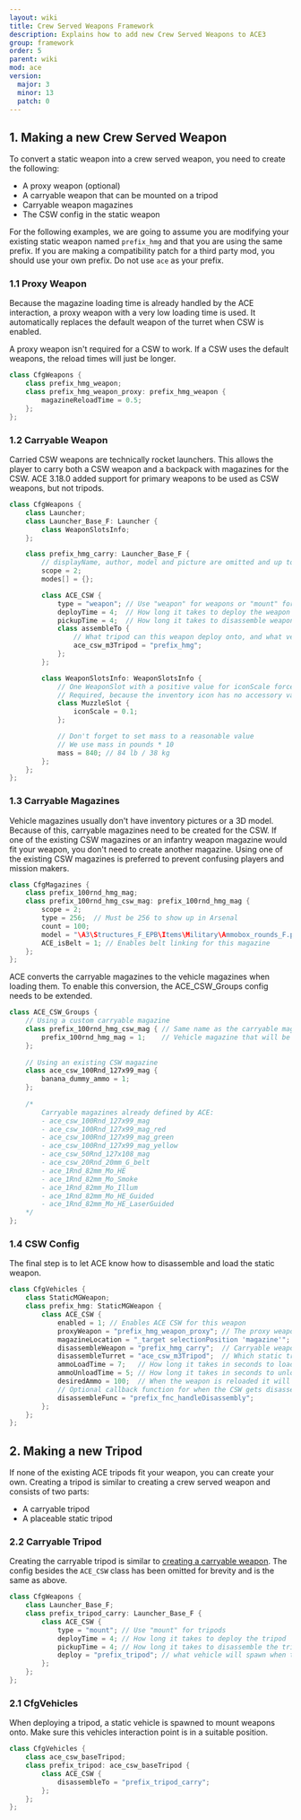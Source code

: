```yaml
---
layout: wiki
title: Crew Served Weapons Framework
description: Explains how to add new Crew Served Weapons to ACE3
group: framework
order: 5
parent: wiki
mod: ace
version:
  major: 3
  minor: 13
  patch: 0
---
```


## 1. Making a new Crew Served Weapon

To convert a static weapon into a crew served weapon, you need to create the following:

- A proxy weapon (optional)
- A carryable weapon that can be mounted on a tripod
- Carryable weapon magazines
- The CSW config in the static weapon

For the following examples, we are going to assume you are modifying your existing static weapon named `prefix_hmg` and that you are using the same prefix. If you are making a compatibility patch for a third party mod, you should use your own prefix. Do not use `ace` as your prefix.

### 1.1 Proxy Weapon

Because the magazine loading time is already handled by the ACE interaction, a proxy weapon with a very low loading time is used. It automatically replaces the default weapon of the turret when CSW is enabled.

A proxy weapon isn't required for a CSW to work. If a CSW uses the default weapons, the reload times will just be longer.

```cpp
class CfgWeapons {
    class prefix_hmg_weapon;
    class prefix_hmg_weapon_proxy: prefix_hmg_weapon {
        magazineReloadTime = 0.5;
    };
};
```

### 1.2 Carryable Weapon

Carried CSW weapons are technically rocket launchers. This allows the player to carry both a CSW weapon and a backpack with magazines for the CSW.
ACE 3.18.0 added support for primary weapons to be used as CSW weapons, but not tripods.

```cpp
class CfgWeapons {
    class Launcher;
    class Launcher_Base_F: Launcher {
        class WeaponSlotsInfo;
    };

    class prefix_hmg_carry: Launcher_Base_F {
        // displayName, author, model and picture are omitted and up to you
        scope = 2;
        modes[] = {};

        class ACE_CSW {
            type = "weapon"; // Use "weapon" for weapons or "mount" for tripods - see below
            deployTime = 4;  // How long it takes to deploy the weapon onto the tripod
            pickupTime = 4;  // How long it takes to disassemble weapon from the tripod
            class assembleTo {
                // What tripod can this weapon deploy onto, and what vehicle will it spawn when it is deployed
                ace_csw_m3Tripod = "prefix_hmg";
            };
        };

        class WeaponSlotsInfo: WeaponSlotsInfo {
            // One WeaponSlot with a positive value for iconScale forces game to use icon overlay method
            // Required, because the inventory icon has no accessory variants
            class MuzzleSlot {
                iconScale = 0.1;
            };

            // Don't forget to set mass to a reasonable value
            // We use mass in pounds * 10
            mass = 840; // 84 lb / 38 kg
        };
    };
};
```

### 1.3 Carryable Magazines

Vehicle magazines usually don't have inventory pictures or a 3D model. Because of this, carryable magazines need to be created for the CSW. If one of the existing CSW magazines or an infantry weapon magazine would fit your weapon, you don't need to create another magazine. Using one of the existing CSW magazines is preferred to prevent confusing players and mission makers.

```cpp
class CfgMagazines {
    class prefix_100rnd_hmg_mag;
    class prefix_100rnd_hmg_csw_mag: prefix_100rnd_hmg_mag {
        scope = 2;
        type = 256;  // Must be 256 to show up in Arsenal
        count = 100;
        model = "\A3\Structures_F_EPB\Items\Military\Ammobox_rounds_F.p3d";
        ACE_isBelt = 1; // Enables belt linking for this magazine
    };
};
```

ACE converts the carryable magazines to the vehicle magazines when loading them. To enable this conversion, the ACE_CSW_Groups config needs to be extended.

```cpp
class ACE_CSW_Groups {
    // Using a custom carryable magazine
    class prefix_100rnd_hmg_csw_mag { // Same name as the carryable magazine
        prefix_100rnd_hmg_mag = 1;    // Vehicle magazine that will be loaded when loading this magazine
    };
    
    // Using an existing CSW magazine
    class ace_csw_100Rnd_127x99_mag {
        banana_dummy_ammo = 1;
    };
    
    /*
        Carryable magazines already defined by ACE:
        - ace_csw_100Rnd_127x99_mag
        - ace_csw_100Rnd_127x99_mag_red
        - ace_csw_100Rnd_127x99_mag_green
        - ace_csw_100Rnd_127x99_mag_yellow
        - ace_csw_50Rnd_127x108_mag
        - ace_csw_20Rnd_20mm_G_belt
        - ace_1Rnd_82mm_Mo_HE
        - ace_1Rnd_82mm_Mo_Smoke
        - ace_1Rnd_82mm_Mo_Illum
        - ace_1Rnd_82mm_Mo_HE_Guided
        - ace_1Rnd_82mm_Mo_HE_LaserGuided
    */
};
```

### 1.4 CSW Config

The final step is to let ACE know how to disassemble and load the static weapon.

```cpp
class CfgVehicles {
    class StaticMGWeapon;
    class prefix_hmg: StaticMGWeapon {
        class ACE_CSW {
            enabled = 1; // Enables ACE CSW for this weapon              
            proxyWeapon = "prefix_hmg_weapon_proxy"; // The proxy weapon created above. This can also be a function name that returns a proxy weapon - passed [_vehicle, _turret, _currentWeapon, _needed, _emptyWeapon]
            magazineLocation = "_target selectionPosition 'magazine'"; // Ammo handling interaction point location
            disassembleWeapon = "prefix_hmg_carry";  // Carryable weapon created above
            disassembleTurret = "ace_csw_m3Tripod";  // Which static tripod will appear when weapon is disassembled
            ammoLoadTime = 7;   // How long it takes in seconds to load ammo into the weapon           
            ammoUnloadTime = 5; // How long it takes in seconds to unload ammo from the weapon
            desiredAmmo = 100;  // When the weapon is reloaded it will try and reload to this ammo capacity
            // Optional callback function for when the CSW gets disassembled, called with [tripod, staticWeapon]
            disassembleFunc = "prefix_fnc_handleDisassembly";
        };
    };
};
```

## 2. Making a new Tripod

If none of the existing ACE tripods fit your weapon, you can create your own. Creating a tripod is similar to creating a crew served weapon and consists of two parts:

- A carryable tripod
- A placeable static tripod

### 2.2 Carryable Tripod

Creating the carryable tripod is similar to [creating a carryable weapon](#12-carryable-weapon). The config besides the `ACE_CSW` class has been omitted for brevity and is the same as above.

```cpp
class CfgWeapons {
    class Launcher_Base_F;
    class prefix_tripod_carry: Launcher_Base_F {
        class ACE_CSW {
            type = "mount"; // Use "mount" for tripods
            deployTime = 4; // How long it takes to deploy the tripod
            pickupTime = 4; // How long it takes to disassemble the tripod
            deploy = "prefix_tripod"; // what vehicle will spawn when the tripod is deployed
        };
    };
};
```

### 2.1 CfgVehicles

When deploying a tripod, a static vehicle is spawned to mount weapons onto. Make sure this vehicles interaction point is in a suitable position.

```cpp
class CfgVehicles {
    class ace_csw_baseTripod;
    class prefix_tripod: ace_csw_baseTripod {
        class ACE_CSW {
            disassembleTo = "prefix_tripod_carry";
        };
    };
};
```
